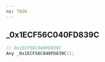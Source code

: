 ```yaml
---
ns: TASK
---
```

## _0x1ECF56C040FD839C

```c
// 0x1ECF56C040FD839C
Any _0x1ECF56C040FD839C();
```

